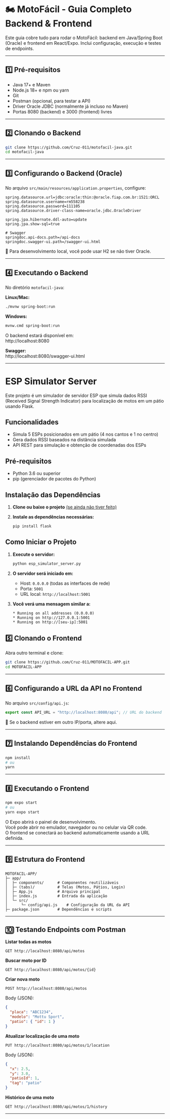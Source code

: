 # 🏍️ MotoFácil - Guia Completo Backend & Frontend

Este guia cobre tudo para rodar o MotoFácil: backend em Java/Spring Boot (Oracle) e frontend em React/Expo. Inclui configuração, execução e testes de endpoints.

---

## 1️⃣ Pré-requisitos

- Java 17+ e Maven
- Node.js 18+ e npm ou yarn
- Git
- Postman (opcional, para testar a API)
- Driver Oracle JDBC (normalmente já incluso no Maven)
- Portas 8080 (backend) e 3000 (frontend) livres

---

## 2️⃣ Clonando o Backend

```bash
git clone https://github.com/Cruz-011/motofacil-java.git
cd motofacil-java
```

---

## 3️⃣ Configurando o Backend (Oracle)

No arquivo `src/main/resources/application.properties`, configure:

```properties
spring.datasource.url=jdbc:oracle:thin:@oracle.fiap.com.br:1521:ORCL
spring.datasource.username=rm558238
spring.datasource.password=111105
spring.datasource.driver-class-name=oracle.jdbc.OracleDriver

spring.jpa.hibernate.ddl-auto=update
spring.jpa.show-sql=true

# Swagger
springdoc.api-docs.path=/api-docs
springdoc.swagger-ui.path=/swagger-ui.html
```

🔹 Para desenvolvimento local, você pode usar H2 se não tiver Oracle.

---

## 4️⃣ Executando o Backend

No diretório `motofacil-java`:

**Linux/Mac:**
```bash
./mvnw spring-boot:run
```

**Windows:**
```bash
mvnw.cmd spring-boot:run
```

O backend estará disponível em:  
http://localhost:8080

**Swagger:**  
http://localhost:8080/swagger-ui.html

---

# ESP Simulator Server

Este projeto é um simulador de servidor ESP que simula dados RSSI (Received Signal Strength Indicator) para localização de motos em um pátio usando Flask.

## Funcionalidades

- Simula 5 ESPs posicionados em um pátio (4 nos cantos e 1 no centro)
- Gera dados RSSI baseados na distância simulada
- API REST para simulação e obtenção de coordenadas dos ESPs

## Pré-requisitos

- Python 3.6 ou superior
- pip (gerenciador de pacotes do Python)

## Instalação das Dependências

1. **Clone ou baixe o projeto** [(se ainda não tiver feito)](https://github.com/Cruz-011/simuladorESPS.git)


3. **Instale as dependências necessárias:**
   ```bash
   pip install flask


## Como Iniciar o Projeto

1. **Execute o servidor:**
   ```bash
   python esp_simulator_server.py
   ```

2. **O servidor será iniciado em:**
   - Host: `0.0.0.0` (todas as interfaces de rede)
   - Porta: `5001`
   - URL local: `http://localhost:5001`

3. **Você verá uma mensagem similar a:**
   ```
   * Running on all addresses (0.0.0.0)
   * Running on http://127.0.0.1:5001
   * Running on http://[seu-ip]:5001
   ```

## 5️⃣ Clonando o Frontend

Abra outro terminal e clone:

```bash
git clone https://github.com/Cruz-011/MOTOFACIL-APP.git
cd MOTOFACIL-APP
```

---

## 6️⃣ Configurando a URL da API no Frontend

No arquivo `src/config/api.js`:

```js
export const API_URL = "http://localhost:8080/api"; // URL do backend
```

🔹 Se o backend estiver em outro IP/porta, altere aqui.

---

## 7️⃣ Instalando Dependências do Frontend

```bash
npm install
# ou
yarn
```

---

## 8️⃣ Executando o Frontend

```bash
npm expo start
# ou
yarn expo start
```

O Expo abrirá o painel de desenvolvimento.  
Você pode abrir no emulador, navegador ou no celular via QR code.  
O frontend se conectará ao backend automaticamente usando a URL definida.

---

## 9️⃣ Estrutura do Frontend

```
MOTOFACIL-APP/
├─ app/
│  ├─ components/      # Componentes reutilizáveis
│  ├─ (tabs)/          # Telas (Motos, Pátios, Login)
│  ├─ App.js           # Arquivo principal
│  ├─ index.js         # Entrada da aplicação
│  └─ src/
│      └─ config/api.js    # Configuração da URL da API
├─ package.json        # Dependências e scripts
```

---

## 🔟 Testando Endpoints com Postman

**Listar todas as motos**
```
GET http://localhost:8080/api/motos
```

**Buscar moto por ID**
```
GET http://localhost:8080/api/motos/{id}
```

**Criar nova moto**
```
POST http://localhost:8080/api/motos
```
Body (JSON):
```json
{
  "placa": "ABC1234",
  "modelo": "Mottu Sport",
  "patio": { "id": 1 }
}
```

**Atualizar localização de uma moto**
```
PUT http://localhost:8080/api/motos/1/location
```
Body (JSON):
```json
{
  "x": 2.5,
  "y": 3.0,
  "patioId": 1,
  "tag": "patio"
}
```

**Histórico de uma moto**
```
GET http://localhost:8080/api/motos/1/history
```

---
